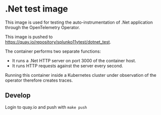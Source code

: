 # .Net test image

This image is used for testing the auto-instrumentation of .Net application through the OpenTelemetry Operator.

This image is pushed to https://quay.io/repository/splunko11ytest/dotnet_test.

The container performs two separate functions:
* It runs a .Net HTTP server on port 3000 of the container host.
* It runs HTTP requests against the server every second.

Running this container inside a Kubernetes cluster under observation of the operator therefore creates traces.

## Develop

Login to quay.io and push with `make push`
